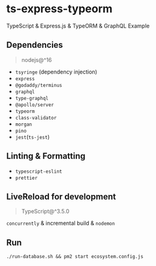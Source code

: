 # ts-express-typeorm

TypeScript & Express.js & TypeORM & GraphQL Example

## Dependencies

> nodejs@^16

- `tsyringe` (dependency injection)
- `express`
- `@godaddy/terminus`
- `graphql`
- `type-graphql`
- `@apollo/server`
- `typeorm`
- `class-validator`
- `morgan`
- `pino`
- `jest`(`ts-jest`)

## Linting & Formatting

- `typescript-eslint`
- `prettier`

## LiveReload for development

> TypeScript@^3.5.0

`concurrently` & incremental build & `nodemon`

## Run

`./run-database.sh && pm2 start ecosystem.config.js`
